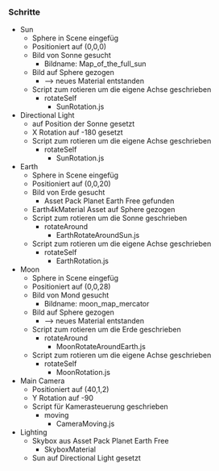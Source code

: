 ### Schritte
- Sun
	- Sphere in Scene eingefüg
	- Positioniert auf (0,0,0)
	- Bild von Sonne gesucht
		- Bildname: Map_of_the_full_sun
	- Bild auf Sphere gezogen
		- --> neues Material entstanden
	- Script zum rotieren um die eigene Achse geschrieben
		- rotateSelf
			- SunRotation.js
- Directional Light
	- auf Position der Sonne gesetzt
	- X Rotation auf -180 gesetzt
	- Script zum rotieren um die eigene Achse geschrieben
		- rotateSelf
			- SunRotation.js
- Earth
	- Sphere in Scene eingefüg
	- Positioniert auf (0,0,20)
	- Bild von Erde gesucht
		- Asset Pack Planet Earth Free gefunden
	- Earth4kMaterial Asset auf Sphere gezogen
	- Script zum rotieren um die Sonne geschrieben
		- rotateAround
			- EarthRotateAroundSun.js
	- Script zum rotieren um die eigene Achse geschrieben
		- rotateSelf
			- EarthRotation.js
- Moon
	- Sphere in Scene eingefüg
	- Positioniert auf (0,0,28)
	- Bild von Mond gesucht
		- Bildname: moon_map_mercator
	- Bild auf Sphere gezogen
		- --> neues Material entstanden
	- Script zum rotieren um die Erde geschrieben
		- rotateAround
			- MoonRotateAroundEarth.js
	- Script zum rotieren um die eigene Achse geschrieben
		- rotateSelf
			- MoonRotation.js
- Main Camera
	- Positioniert auf (40,1,2)
	- Y Rotation auf -90
	- Script für Kamerasteuerung geschrieben
		- moving
			- CameraMoving.js
- Lighting
	- Skybox aus Asset Pack Planet Earth Free
		- SkyboxMaterial
	- Sun auf Directional Light gesetzt